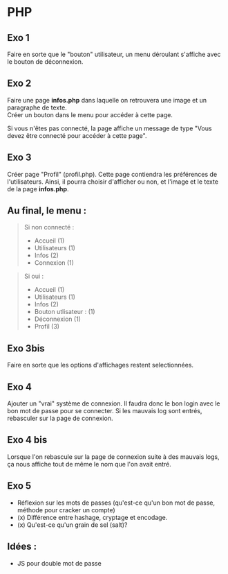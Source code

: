 # PHP
## Exo 1
Faire en sorte que le "bouton" utilisateur, un menu déroulant s'affiche avec le bouton de déconnexion.


## Exo 2
Faire une page __infos.php__ dans laquelle on retrouvera une image et un paragraphe de texte.  
Créer un bouton dans le menu pour accéder à cette page.

Si vous n'êtes pas connecté, la page affiche un message de type "Vous devez être connecté pour accéder à cette page".

## Exo 3
Créer page "Profil" (profil.php).
Cette page contiendra les préférences de l'utilisateurs.
Ainsi, il pourra choisir d'afficher ou non, et l'image et le texte de la page __infos.php__.

## Au final, le menu :
>Si non connecté : 
>- Accueil (1)
>- Utilisateurs (1)
>- Infos (2)
>- Connexion (1)

>Si oui :
>- Accueil (1)
>- Utilisateurs (1)
>- Infos (2)
>- Bouton utlisateur : (1)
>  - Déconnexion (1)
>  - Profil (3)


## Exo 3bis
Faire en sorte que les options d'affichages restent selectionnées.

## Exo 4
Ajouter un "vrai" système de connexion. Il faudra donc le bon login avec le bon mot de passe pour se connecter.
Si les mauvais log sont entrés, rebasculer sur la page de connexion.

## Exo 4 bis
Lorsque l'on rebascule sur la page de connexion suite à des mauvais logs, ça nous affiche tout de même le nom que l'on avait entré.

## Exo 5
- Réflexion sur les mots de passes (qu'est-ce qu'un bon mot de passe, méthode pour cracker un compte)
- (x) Différence entre hashage, cryptage et encodage.
- (x) Qu'est-ce qu'un grain de sel (salt)?



## Idées : 
- JS pour double mot de passe